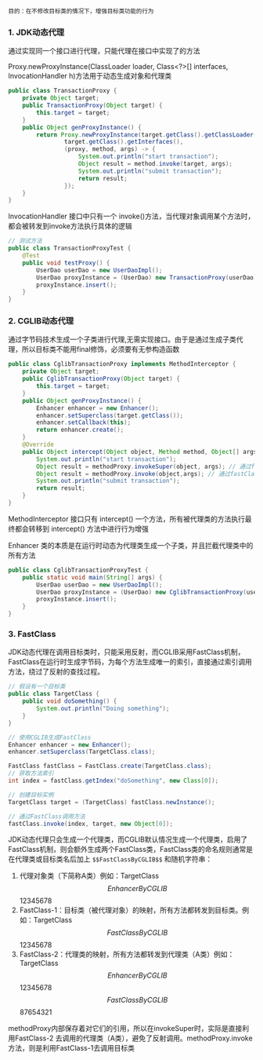  	目的：在不修改目标类的情况下，增强目标类功能的行为

### 1. JDK动态代理

通过实现同一个接口进行代理，只能代理在接口中实现了的方法

Proxy.newProxyInstance(ClassLoader loader, Class<?>[] interfaces, InvocationHandler h)方法用于动态生成对象和代理类

```java
public class TransactionProxy {
    private Object target;
    public TransactionProxy(Object target) {
        this.target = target;
    }
    public Object genProxyInstance() {
        return Proxy.newProxyInstance(target.getClass().getClassLoader(),
                target.getClass().getInterfaces(),
                (proxy, method, args) -> {
                    System.out.println("start transaction");
                    Object result = method.invoke(target, args);
                    System.out.println("submit transaction");
                    return result;
                });
    }
}
```

InvocationHandler 接口中只有一个 invoke()方法，当代理对象调用某个方法时，都会被转发到invoke方法执行具体的逻辑

```java
// 测试方法
public class TransactionProxyTest {
    @Test
    public void testProxy() {
        UserDao userDao = new UserDaoImpl();
        UserDao proxyInstance = (UserDao) new TransactionProxy(userDao).genProxyInstance();
        proxyInstance.insert();
    }
}
```



### 2. CGLIB动态代理

通过字节码技术生成一个子类进行代理,无需实现接口。由于是通过生成子类代理，所以目标类不能用final修饰，必须要有无参构造函数

```java
public class CglibTransactionProxy implements MethodInterceptor {
    private Object target;
    public CglibTransactionProxy(Object target) {
        this.target = target;
    }
    public Object genProxyInstance() {
        Enhancer enhancer = new Enhancer();
        enhancer.setSuperclass(target.getClass());
        enhancer.setCallback(this);
        return enhancer.create();	
    }
    @Override
    public Object intercept(Object object, Method method, Object[] args, MethodProxy methodProxy) throws Throwable {
        System.out.println("start transaction");
        Object result = methodProxy.invokeSuper(object, args); // 通过fastClass调用代理类的方法
        Object result = methodProxy.invoke(object,args); // 通过fastClass调用目标类的方法
        System.out.println("submit transaction");
        return result;	
    }
}
```

MethodInterceptor 接口只有 intercept() 一个方法，所有被代理类的方法执行最终都会转移到 intercept() 方法中进行行为增强

Enhancer 类的本质是在运行时动态为代理类生成一个子类，并且拦截代理类中的所有方法

```java
public class CglibTransactionProxyTest {
    public static void main(String[] args) {
        UserDao userDao = new UserDaoImpl();
        UserDao proxyInstance = (UserDao) new CglibTransactionProxy(userDao).genProxyInstance();
        proxyInstance.insert();
    }
}
```



### 3. FastClass

JDK动态代理在调用目标类时，只能采用反射，而CGLIB采用FastClass机制，FastClass在运行时生成字节码，为每个方法生成唯一的索引，直接通过索引调用方法，绕过了反射的查找过程。

```java
// 假设有一个目标类
public class TargetClass {
    public void doSomething() {
        System.out.println("Doing something");
    }
}

// 使用CGLIB生成FastClass
Enhancer enhancer = new Enhancer();
enhancer.setSuperclass(TargetClass.class);

FastClass fastClass = FastClass.create(TargetClass.class);
// 获取方法索引
int index = fastClass.getIndex("doSomething", new Class[0]);

// 创建目标实例
TargetClass target = (TargetClass) fastClass.newInstance();

// 通过FastClass调用方法
fastClass.invoke(index, target, new Object[0]);
```

JDK动态代理只会生成一个代理类，而CGLIB默认情况生成一个代理类，启用了FastClass机制，则会额外生成两个FastClass类，FastClass类的命名规则通常是在代理类或目标类名后加上 `$$FastClassByCGLIB$$` 和随机字符串：

1. 代理对象类（下简称A类）例如：TargetClass$$EnhancerByCGLIB$$12345678
2. FastClass-1：目标类（被代理对象）的映射，所有方法都转发到目标类。例如：TargetClass$$FastClassByCGLIB$$12345678
3. FastClass-2：代理类的映射，所有方法都转发到代理类（A类）例如：TargetClass$$EnhancerByCGLIB$$12345678$$FastClassByCGLIB$$87654321

methodProxy内部保存着对它们的引用，所以在invokeSuper时，实际是直接利用FastClass-2 去调用的代理类（A类），避免了反射调用。methodProxy.invoke方法，则是利用FastClass-1去调用目标类
